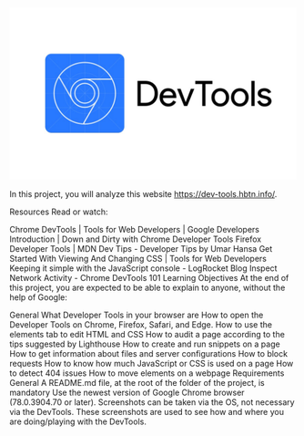 
![project presentation](assets/devtools.jpeg)


In this project, you will analyze this website https://dev-tools.hbtn.info/.

Resources Read or watch:

Chrome DevTools | Tools for Web Developers | Google Developers Introduction | Down and Dirty with Chrome Developer Tools Firefox Developer Tools | MDN Dev Tips - Developer Tips by Umar Hansa Get Started With Viewing And Changing CSS | Tools for Web Developers Keeping it simple with the JavaScript console - LogRocket Blog Inspect Network Activity - Chrome DevTools 101 Learning Objectives At the end of this project, you are expected to be able to explain to anyone, without the help of Google:

General What Developer Tools in your browser are How to open the Developer Tools on Chrome, Firefox, Safari, and Edge. How to use the elements tab to edit HTML and CSS How to audit a page according to the tips suggested by Lighthouse How to create and run snippets on a page How to get information about files and server configurations How to block requests How to know how much JavaScript or CSS is used on a page How to detect 404 issues How to move elements on a webpage Requirements General A README.md file, at the root of the folder of the project, is mandatory Use the newest version of Google Chrome browser (78.0.3904.70 or later). Screenshots can be taken via the OS, not necessary via the DevTools. These screenshots are used to see how and where you are doing/playing with the DevTools.
